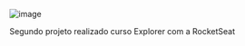 ![image](https://github.com/KikutixD/Pagina-Destino/assets/31447163/fc2f8cd0-1210-408e-a2ba-3c86292fe3f2)

Segundo projeto realizado curso Explorer com a RocketSeat
